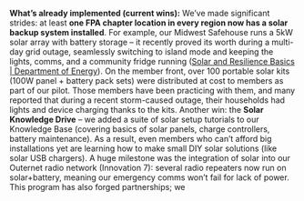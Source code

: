 **What’s already implemented (current wins):** We’ve made significant strides: at least **one FPA chapter location in every region now has a solar backup system installed**. For example, our Midwest Safehouse runs a 5kW solar array with battery storage – it recently proved its worth during a multi-day grid outage, seamlessly switching to island mode and keeping the lights, comms, and a community fridge running ([Solar and Resilience Basics | Department of Energy](https://www.energy.gov/eere/solar/solar-and-resilience-basics#:~:text=Here%20is%20an%20example%20of,used%20during%20the%20next%20incident)). On the member front, over 100 portable solar kits (100W panel + battery pack sets) were distributed at cost to members as part of our pilot. Those members have been practicing with them, and many reported that during a recent storm-caused outage, their households had lights and device charging thanks to the kits. Another win: the **Solar Knowledge Drive** – we added a suite of solar setup tutorials to our Knowledge Base (covering basics of solar panels, charge controllers, battery maintenance). As a result, even members who can’t afford big installations yet are learning how to make small DIY solar solutions (like solar USB chargers). A huge milestone was the integration of solar into our Outernet radio network (Innovation 7): several radio repeaters now run on solar+battery, meaning our emergency comms won’t fail for lack of power. This program has also forged partnerships; we